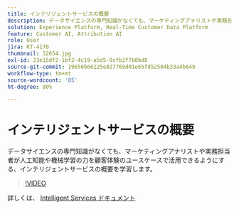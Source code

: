 ```yaml
---
title: インテリジェントサービスの概要
description: データサイエンスの専門知識がなくても、マーケティングアナリストや実務担当者が人工知能や機械学習の力を顧客体験のユースケースで活用できるようにする、インテリジェントサービスの概要を学習します。
solution: Experience Platform, Real-Time Customer Data Platform
feature: Customer AI, Attribution AI
role: User
jira: KT-4170
thumbnail: 32654.jpg
exl-id: 23e15df2-1bf2-4c19-a5d5-9cfb2f7b0bd8
source-git-commit: 19656b66225e827769d01e65fd52504b33a4b649
workflow-type: tm+mt
source-wordcount: '85'
ht-degree: 80%

---
```


# インテリジェントサービスの概要

データサイエンスの専門知識がなくても、マーケティングアナリストや実務担当者が人工知能や機械学習の力を顧客体験のユースケースで活用できるようにする、インテリジェントサービスの概要を学習します。

>[!VIDEO](https://video.tv.adobe.com/v/32654?quality=12&learn=on)

詳しくは、 [Intelligent Services ドキュメント](https://experienceleague.adobe.com/docs/experience-platform/intelligent-services/home.html?lang=ja)
